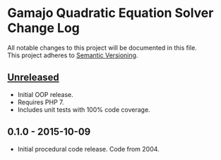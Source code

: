 # Gamajo Quadratic Equation Solver Change Log
All notable changes to this project will be documented in this file.  
This project adheres to [Semantic Versioning](http://semver.org/).

## [Unreleased]
- Initial OOP release.
- Requires PHP 7.
- Includes unit tests with 100% code coverage.

## 0.1.0 - 2015-10-09
- Initial procedural code release. Code from 2004.

[Unreleased]: https://github.com/gamajo/quadratic/compare/0.1.0...HEAD
